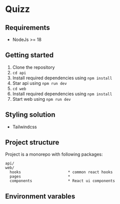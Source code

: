 # Quizz

## Requirements

- NodeJs >= 18

## Getting started

1. Clone the repository
2. ```cd api```
3. Install required dependencies using `npm install`
4. Star api using `npm run dev`
5. ```cd web```
6. Install required dependencies using `npm install`
7. Start web using `npm run dev`

## Styling solution

- Tailwindcss

## Project structure

Project is a monorepo with following packages:

```
api/
web/
  hooks                     * common react hooks
  pages                     * 
  components                * React ui components
```

## Environment varables

